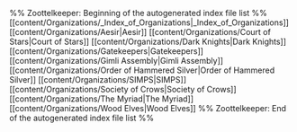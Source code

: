 %% Zoottelkeeper: Beginning of the autogenerated index file list  %%
 [[content/Organizations/_Index_of_Organizations|_Index_of_Organizations]]
 [[content/Organizations/Aesir|Aesir]]
 [[content/Organizations/Court of Stars|Court of Stars]]
 [[content/Organizations/Dark Knights|Dark Knights]]
 [[content/Organizations/Gatekeepers|Gatekeepers]]
 [[content/Organizations/Gimli Assembly|Gimli Assembly]]
 [[content/Organizations/Order of Hammered Silver|Order of Hammered Silver]]
 [[content/Organizations/SIMPS|SIMPS]]
 [[content/Organizations/Society of Crows|Society of Crows]]
 [[content/Organizations/The Myriad|The Myriad]]
 [[content/Organizations/Wood Elves|Wood Elves]]
%% Zoottelkeeper: End of the autogenerated index file list  %%
